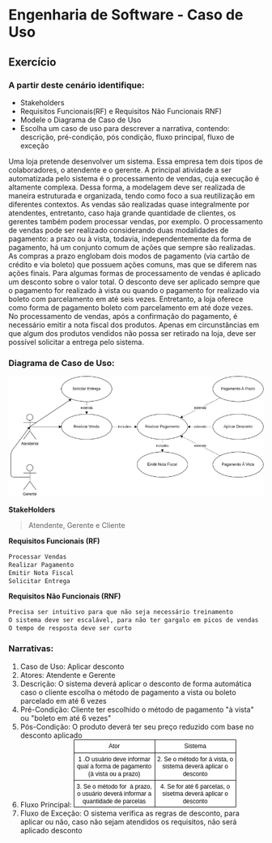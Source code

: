 # Engenharia de Software - Caso de Uso

## Exercício

### A partir deste cenário identifique:
- Stakeholders
- Requisitos Funcionais(RF) e Requisitos Não Funcionais RNF)
- Modele o Diagrama de Caso de Uso
- Escolha um caso de uso para descrever a narrativa, contendo: descrição, pré-condição, pós condição, fluxo principal, fluxo de exceção

Uma loja pretende desenvolver um sistema. Essa empresa tem dois tipos de colaboradores, o atendente e o gerente. A principal atividade a ser automatizada pelo sistema é o processamento de vendas, cuja execução é altamente complexa. Dessa forma, a modelagem deve ser realizada de maneira estruturada e organizada, tendo como foco a sua reutilização em diferentes contextos. As vendas são realizadas quase integralmente por atendentes, entretanto, caso haja grande quantidade de clientes, os gerentes também podem processar vendas, por exemplo. O processamento de vendas pode ser realizado considerando duas modalidades de pagamento: a prazo ou à vista, todavia, independentemente da forma de pagamento, há um conjunto comum de ações que sempre são realizadas. As compras a prazo englobam dois modos de pagamento (via cartão de crédito e via boleto) que possuem ações comuns, mas que se diferem nas ações finais. Para algumas formas de processamento de vendas é aplicado um desconto sobre o valor total. O desconto deve ser aplicado sempre que o pagamento for realizado à vista ou quando o pagamento for realizado via boleto com parcelamento em até seis vezes. Entretanto, a loja oferece como forma de pagamento boleto com parcelamento em até doze vezes. No processamento de vendas, após a confirmação do pagamento, é necessário emitir a nota fiscal dos produtos. Apenas em circunstâncias em que algum dos produtos vendidos não possa ser retirado na loja, deve ser possível solicitar a entrega pelo sistema.

### Diagrama de Caso de Uso:
![diagrama](./caso-uso.drawio.png)

**StakeHolders**
> Atendente, Gerente e Cliente

**Requisitos Funcionais (RF)**
```
Processar Vendas 
Realizar Pagamento
Emitir Nota Fiscal 
Solicitar Entrega
```

**Requisitos Não Funcionais (RNF)**
```
Precisa ser intuitivo para que não seja necessário treinamento
O sistema deve ser escalável, para não ter gargalo em picos de vendas
O tempo de resposta deve ser curto
```

### Narrativas:
1. Caso de Uso: Aplicar desconto
2. Atores: Atendente e Gerente 
3. Descrição: O sistema deverá aplicar o desconto de forma automática caso o cliente escolha o método de pagamento a vista ou boleto parcelado em até 6 vezes
4. Pré-Condição: Cliente ter escolhido o método de pagamento "à vista" ou "boleto em até 6 vezes"
5. Pós-Condição: O produto deverá ter seu preço reduzido com base no desconto aplicado
6. Fluxo Principal:
![fluxo-principal](./fluxo-principal.drawio.png)
7. Fluxo de Exceção: O sistema verifica as regras de desconto, para aplicar ou não, caso não sejam atendidos os requisitos, não será aplicado desconto 
